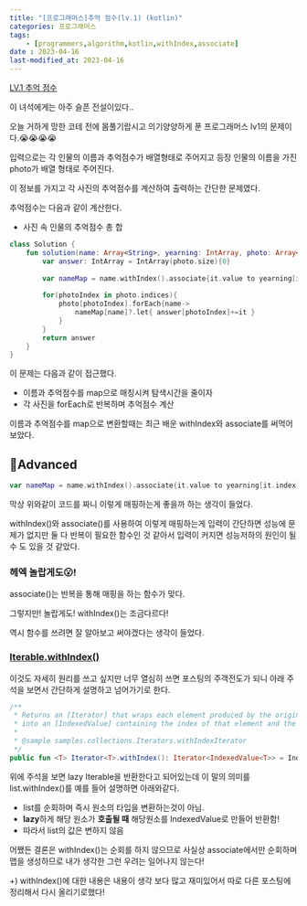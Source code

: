 ```yaml
---
title: "[프로그래머스]추억 점수(lv.1) (kotlin)"
categories: 프로그래머스
tags:
    - [programmers,algorithm,kotlin,withIndex,associate]
date : 2023-04-16
last-modified_at: 2023-04-16
---
```


[LV.1 추억 점수](https://school.programmers.co.kr/learn/courses/30/lessons/176963)

이 녀석에게는 아주 슬픈 전설이있다..

오늘 거하게 망한 코테 전에 몸풀기랍시고 의기양양하게 푼 프로그래머스 lv1의 문제이다.😭😭😭😭 

입력으로는 각 인물의 이름과 추억점수가 배열형태로 주어지고 등장 인물의 이름을 가진 photo가 배열 형태로 주어진다.

 이 정보를 가지고 각 사진의 추억점수를 계산하여 출력하는 간단한 문제였다.

추억점수는 다음과 같이 계산한다.

- 사진 속 인물의 추억점수 총 합

```kotlin
class Solution {
    fun solution(name: Array<String>, yearning: IntArray, photo: Array<Array<String>>): IntArray {
        var answer: IntArray = IntArray(photo.size){0}
        
        var nameMap = name.withIndex().associate{it.value to yearning[it.index]}
        
        for(photoIndex in photo.indices){
            photo[photoIndex].forEach{name->
                nameMap[name]?.let{ answer[photoIndex]+=it }
            }
        }
        return answer
    }
}
```

이 문제는 다음과 같이 접근했다.

- 이름과 추억점수를 map으로 매칭시켜 탐색시간을 줄이자
- 각 사진을 forEach로 반복하며 추억점수 계산

이름과 추억점수를 map으로 변환할때는 최근 배운 withIndex와 associate를 써먹어 보았다.

## 🚀Advanced

```kotlin
var nameMap = name.withIndex().associate{it.value to yearning[it.index]}
```

막상 위와같이 코드를 짜니 이렇게 매핑하는게 좋을까 하는 생각이 들었다.

withIndex()와 associate()를 사용하여 이렇게 매핑하는게 입력이 간단하면 성능에 문제가 없지만 둘 다 반복이 필요한 함수인 것 같아서 입력이 커지면 성능저하의 원인이 될 수 도 있을 것 같았다.

### 헤엑 놀랍게도😮!

associate()는 반복을 통해 매핑을 하는 함수가 맞다.

그렇지만! 놀랍게도! withIndex()는 조금다르다!

역시 함수를 쓰려면 잘 알아보고 써야겠다는 생각이 들었다.

### [Iterable.withIndex()](https://kotlinlang.org/api/latest/jvm/stdlib/kotlin.collections/with-index.html)

이것도 자세히 원리를 쓰고 싶지만 너무 열심히 쓰면 포스팅의 주객전도가 되니 아래 주석을 보면서 간단하게 설명하고 넘어가기로 한다.

```kotlin
/**
 * Returns an [Iterator] that wraps each element produced by the original iterator
 * into an [IndexedValue] containing the index of that element and the element itself.
 *
 * @sample samples.collections.Iterators.withIndexIterator
 */
public fun <T> Iterator<T>.withIndex(): Iterator<IndexedValue<T>> = IndexingIterator(this)
```

위에 주석을 보면 lazy Iterable을 반환한다고 되어있는데 이 말의 의미를 list.withIndex()를 예를 들어 설명하면 아래와같다.

- list를 순회하며 즉시 원소의 타입을 변환하는것이 아님.
- **lazy**하게 해당 원소가 **호출될 때** 해당원소를 IndexedValue로 만들어 반환함!
- 따라서 list의 값은 변하지 않음

어쨌든 결론은 withIndex()는 순회를 하지 않으므로 사실상 associate에서만 순회하며 맵을 생성하므로 내가 생각한 그런 우려는 일어나지 않는다!

+) withIndex()에 대한 내용은 내용이 생각 보다 많고 재미있어서 따로 다른 포스팅에 정리해서 다시 올리기로했다!